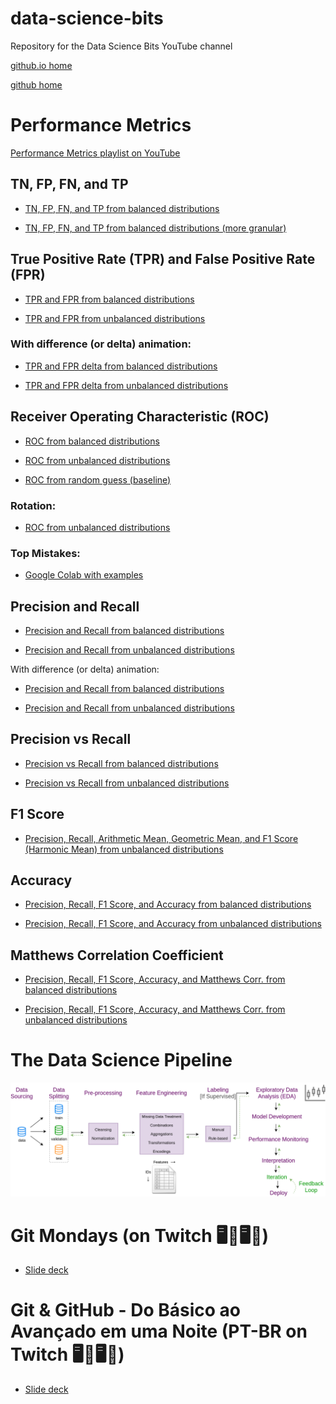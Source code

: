 # data-science-bits
Repository for the Data Science Bits YouTube channel

[github.io home](https://felipepenha.github.io/data-science-bits/)

[github home](https://github.com/felipepenha/data-science-bits)

# Performance Metrics

[Performance Metrics playlist on YouTube](https://www.youtube.com/playlist?list=PLAyz_McAak4kdOqpribZk3pyw3NSNHb3q)

## TN, FP, FN, and TP

* [TN, FP, FN, and TP from balanced distributions](https://felipepenha.github.io/data-science-bits/performance_metrics/distr_balanced.html)

* [TN, FP, FN, and TP from balanced distributions (more granular)](https://felipepenha.github.io/data-science-bits/performance_metrics/distr_balanced_granular.html)

## True Positive Rate (TPR) and False Positive Rate (FPR)

* [TPR and FPR from balanced distributions](https://felipepenha.github.io/data-science-bits/performance_metrics/TPR_FPR_balanced.html)

* [TPR and FPR from unbalanced distributions](https://felipepenha.github.io/data-science-bits/performance_metrics/TPR_FPR_unbalanced.html)

### With difference (or delta) animation:

* [TPR and FPR delta from balanced distributions](https://felipepenha.github.io/data-science-bits/performance_metrics/TPR_FPR_diff_balanced.html)

* [TPR and FPR delta from unbalanced distributions](https://felipepenha.github.io/data-science-bits/performance_metrics/TPR_FPR_diff_unbalanced.html)

## Receiver Operating Characteristic (ROC)

* [ROC from balanced distributions](https://felipepenha.github.io/data-science-bits/performance_metrics/ROC_balanced.html)

* [ROC from unbalanced distributions](https://felipepenha.github.io/data-science-bits/performance_metrics/ROC_unbalanced.html)

* [ROC from random guess (baseline)](https://felipepenha.github.io/data-science-bits/performance_metrics/ROC_baseline.html)


### Rotation:

* [ROC from unbalanced distributions](https://felipepenha.github.io/data-science-bits/performance_metrics/ROC_rotation_unbalanced.html)

### Top Mistakes:

* [Google Colab with examples](https://github.com/felipepenha/data-science-bits/tree/master/performance_metrics/ROC_top_mistakes.ipynb)

## Precision and Recall

* [Precision and Recall from balanced distributions](https://felipepenha.github.io/data-science-bits/performance_metrics/precision_recall_balanced_granular.html)

* [Precision and Recall from unbalanced distributions](https://felipepenha.github.io/data-science-bits/performance_metrics/precision_recall_unbalanced_granular.html)

With difference (or delta) animation:

* [Precision and Recall from balanced distributions](https://felipepenha.github.io/data-science-bits/performance_metrics/precison_recall_diff_balanced_granular.html)

* [Precision and Recall from unbalanced distributions](https://felipepenha.github.io/data-science-bits/performance_metrics/precison_recall_diff_unbalanced_granular.html)

## Precision vs Recall

* [Precision vs Recall from balanced distributions](https://felipepenha.github.io/data-science-bits/performance_metrics/precision_vs_recall_balanced_granular.html)

* [Precision vs Recall from unbalanced distributions](https://felipepenha.github.io/data-science-bits/performance_metrics/precision_vs_recall_unbalanced_granular.html)

## F1 Score

* [Precision, Recall, Arithmetic Mean, Geometric Mean, and F1 Score (Harmonic Mean) from unbalanced distributions](https://felipepenha.github.io/data-science-bits/performance_metrics/F1_score_unbalanced_granular.html)

## Accuracy

* [Precision, Recall, F1 Score, and Accuracy from balanced distributions](https://felipepenha.github.io/data-science-bits/performance_metrics/Accuracy_balanced.html)

* [Precision, Recall, F1 Score, and Accuracy from unbalanced distributions](https://felipepenha.github.io/data-science-bits/performance_metrics/Accuracy_unbalanced.html)

## Matthews Correlation Coefficient

* [Precision, Recall, F1 Score, Accuracy, and Matthews Corr. from balanced distributions](https://felipepenha.github.io/data-science-bits/performance_metrics/Matthews_correlation_balanced.html)

* [Precision, Recall, F1 Score, Accuracy, and Matthews Corr. from unbalanced distributions](https://felipepenha.github.io/data-science-bits/performance_metrics/Matthews_correlation_unbalanced.html)

# The Data Science Pipeline

![](/pipeline/DS_pipeline_EN_white.png)

# Git Mondays (on Twitch 🖥️💜🖥️💜)

* [Slide deck](https://github.com/felipepenha/data-science-bits/blob/master/git-mondays/twitch_git_mondays_livestream_slidedeck.pdf)

# Git & GitHub - Do Básico ao Avançado em uma Noite (PT-BR on Twitch 🖥️💜🖥️💜)

* [Slide deck](https://github.com/felipepenha/data-science-bits/blob/master/git-github-evening/twitch_git_github_evening_slidedeck_PT.pdf)

